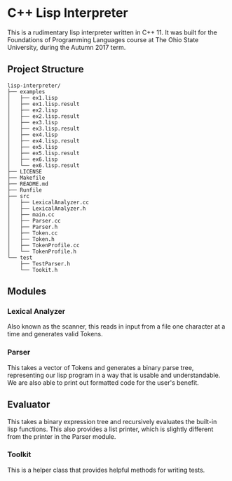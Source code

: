 # C++ Lisp Interpreter

This is a rudimentary lisp interpreter written in C++ 11. It was built for the
Foundations of Programming Languages course at The Ohio State University, during
the Autumn 2017 term. 

## Project Structure

```
lisp-interpreter/
├── examples
│   ├── ex1.lisp
│   ├── ex1.lisp.result
│   ├── ex2.lisp
│   ├── ex2.lisp.result
│   ├── ex3.lisp
│   ├── ex3.lisp.result
│   ├── ex4.lisp
│   ├── ex4.lisp.result
│   ├── ex5.lisp
│   ├── ex5.lisp.result
│   ├── ex6.lisp
│   └── ex6.lisp.result
├── LICENSE
├── Makefile
├── README.md
├── Runfile
├── src
│   ├── LexicalAnalyzer.cc
│   ├── LexicalAnalyzer.h
│   ├── main.cc
│   ├── Parser.cc
│   ├── Parser.h
│   ├── Token.cc
│   ├── Token.h
│   ├── TokenProfile.cc
│   └── TokenProfile.h
└── test
    ├── TestParser.h
    └── Tookit.h
```

## Modules

### Lexical Analyzer

Also known as the scanner, this reads in input from a file one character at a
time and generates valid Tokens.

### Parser

This takes a vector of Tokens and generates a binary parse tree, representing
our lisp program in a way that is usable and understandable. We are also able
to print out formatted code for the user's benefit.

## Evaluator

This takes a binary expression tree and recursively evaluates the built-in lisp
functions. This also provides a list printer, which is slightly different from
the printer in the Parser module.

### Toolkit

This is a helper class that provides helpful methods for writing tests.